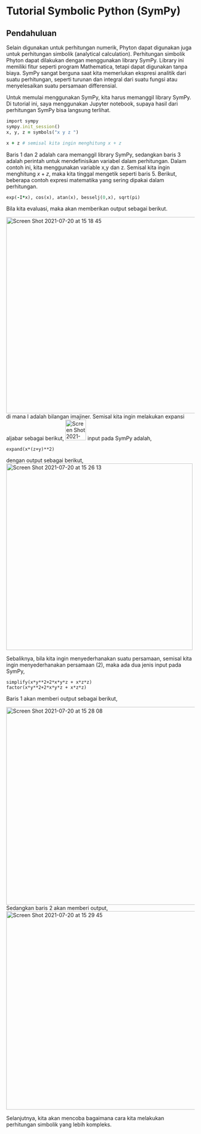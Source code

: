 # Tutorial Symbolic Python (SymPy)
## Pendahuluan

Selain digunakan untuk perhitungan numerik, Phyton dapat digunakan juga untuk perhitungan simbolik (analytical calculation). Perhitungan simbolik Phyton dapat dilakukan dengan menggunakan library SymPy. Library ini memiliki fitur seperti program Mathematica, tetapi dapat digunakan tanpa biaya. SymPy sangat berguna saat kita memerlukan ekspresi analitik dari suatu perhitungan, seperti turunan dan integral dari suatu fungsi atau menyelesaikan suatu persamaan differensial. 

Untuk memulai menggunakan SymPy, kita harus memanggil library SymPy. Di tutorial ini, saya menggunakan Jupyter notebook, supaya hasil dari perhitungan SymPy bisa langsung terlihat. 
```ruby
import sympy
sympy.init_session()
x, y, z = symbols("x y z ")

x + z # semisal kita ingin menghitung x + z
```
Baris 1 dan 2 adalah cara memanggil library SymPy, sedangkan baris 3 adalah perintah untuk mendefinisikan variabel dalam perhitungan. Dalam contoh ini, kita menggunakan variable x,y dan z. Semisal kita ingin menghitung $x+z$, maka kita tinggal mengetik seperti baris 5. Berikut, beberapa contoh expresi matematika yang sering dipakai dalam perhitungan.
```ruby
exp(-I*x), cos(x), atan(x), besselj(0,x), sqrt(pi) 
```  
Bila kita evaluasi, maka akan memberikan output sebagai berikut.
  
<img width="524" alt="Screen Shot 2021-07-20 at 15 18 45" src="https://user-images.githubusercontent.com/87349156/126271355-d5bb1d88-334d-449c-a149-d750d1dd383a.png">
di mana I adalah bilangan imajiner. Semisal kita ingin melakukan expansi aljabar sebagai berikut,

<img width="55" alt="Screen Shot 2021-07-20 at 15 23 43" src="https://user-images.githubusercontent.com/87349156/126271989-a89b2319-6b10-4d53-b330-c6fd88b852ac.png">
input pada SymPy adalah,

    expand(x*(z+y)**2)
dengan output sebagai berikut,
<img width="498" alt="Screen Shot 2021-07-20 at 15 26 13" src="https://user-images.githubusercontent.com/87349156/126272229-6bf2bb08-0ce0-443d-8470-30cba264b1a1.png">

Sebaliknya, bila kita ingin menyederhanakan suatu persamaan, semisal kita ingin menyederhanakan persamaan (2), maka ada dua jenis input pada SymPy,

    simplify(x*y**2+2*x*y*z + x*z*z)
    factor(x*y**2+2*x*y*z + x*z*z)
Baris 1 akan memberi output sebagai berikut,

<img width="528" alt="Screen Shot 2021-07-20 at 15 28 08" src="https://user-images.githubusercontent.com/87349156/126272377-06538595-2e3b-441a-8d9f-ec22883879bd.png">
Sedangkan baris 2 akan memberi output,

<img width="530" alt="Screen Shot 2021-07-20 at 15 29 45" src="https://user-images.githubusercontent.com/87349156/126272569-8e199229-a9e3-4e2c-989b-b9193da36028.png">

Selanjutnya, kita akan mencoba bagaimana cara kita melakukan perhitungan simbolik yang lebih kompleks.
